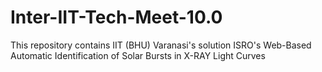 # Inter-IIT-Tech-Meet-10.0
This repository contains IIT (BHU) Varanasi's solution ISRO's Web-Based Automatic Identification of Solar Bursts in X-RAY Light Curves
